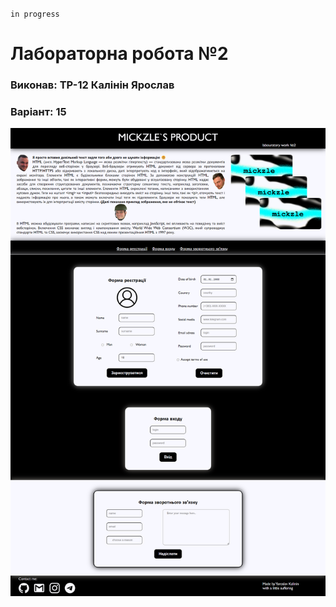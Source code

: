 `in progress` 

# Лабораторна робота №2

### Виконав: ТР-12 Калінін Ярослав
### Варіант: 15

![photo](page.png)
